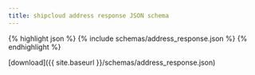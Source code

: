 ```yaml
---
title: shipcloud address response JSON schema
---
```


{% highlight json %}
{% include schemas/address_response.json %}
{% endhighlight %}

<i class="glyphicon glyphicon-download-alt"></i> [download]({{ site.baseurl }}/schemas/address_response.json)
